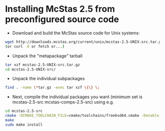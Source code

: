 # Installing McStas 2.5 from preconfigured source code

* Download and build the McStas source code for Unix systems:
```bash
wget http://downloads.mcstas.org/current/unix/mcstas-2.5-UNIX-src.tar.gz
(or curl -O or fetch or...)
```
* Unpack the "metapackage" tarball
```bash
tar xzf mcstas-2.5-UNIX-src.tar.gz
cd mcstas-2.5-UNIX-src/
```
* Unpack the individual subpackages
```bash
find . -name \*tar.gz -exec tar xzf \{\} \;
```
* Next, compile the individual packages you want (minimum set is mcstas-2.5-src mcstas-comps-2.5-src) using e.g.
```bash
cd mcstas-2.5-src
cmake -DCMAKE_TOOLCHAIN_FILE=cmake/toolchains/freebsd64.cmake -Denable_mcstas=1
make
sudo make install
```

